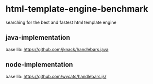 # html-template-engine-benchmark
searching for the best and fastest html template engine

## java-implementation
base lib: https://github.com/jknack/handlebars.java 

## node-implementation
base lib: https://github.com/wycats/handlebars.js/